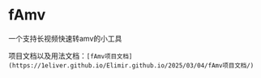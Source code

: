 # fAmv
一个支持长视频快速转amv的小工具



项目文档以及用法文档：`[fAmv项目文档](https://1eliver.github.io/Elimir.github.io/2025/03/04/fAmv项目文档/)`

